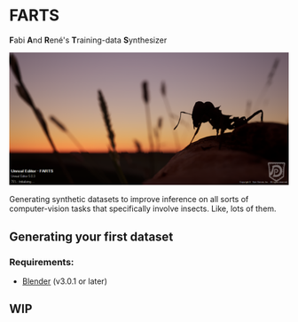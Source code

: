 # FARTS
**F**abi **A**nd **R**ené's **T**raining-data **S**ynthesizer

![](../images/06_launch.png)

Generating synthetic datasets to improve inference on all sorts of computer-vision tasks that specifically involve insects. Like, lots of them.

## Generating your first dataset

### Requirements:
* [Blender](https://www.blender.org/) (v3.0.1 or later)

## WIP